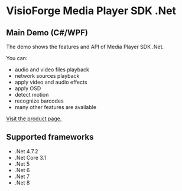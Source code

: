 ﻿# VisioForge Media Player SDK .Net

## Main Demo (C#/WPF)

The demo shows the features and API of Media Player SDK .Net.

You can:

* audio and video files playback
* network sources playback
* apply video and audio effects
* apply OSD
* detect motion
* recognize barcodes
* many other features are available

[Visit the product page.](https://www.visioforge.com/media-player-sdk-net)

## Supported frameworks

* .Net 4.7.2
* .Net Core 3.1
* .Net 5
* .Net 6
* .Net 7
* .Net 8
